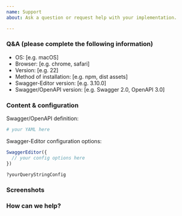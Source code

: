 ```yaml
---
name: Support
about: Ask a question or request help with your implementation.

---
```


<!--
  We can only offer support for Swagger-Editor itself.

  If you're having a problem with a library that uses Swagger-Editor
  (for example, Springfox or swagger-node), please open an issue
  in that project's repository instead.
 -->

### Q&A (please complete the following information)
 - OS: [e.g. macOS]
 - Browser: [e.g. chrome, safari]
 - Version: [e.g. 22]
 - Method of installation: [e.g. npm, dist assets]
 - Swagger-Editor version: [e.g. 3.10.0]
 - Swagger/OpenAPI version: [e.g. Swagger 2.0, OpenAPI 3.0]

### Content & configuration
<!-- Provide us with a way to see what you're seeing, so that we can help. -->

Swagger/OpenAPI definition:
```yaml
# your YAML here
```

Swagger-Editor configuration options:
```js
SwaggerEditor({
  // your config options here
})
```

```
?yourQueryStringConfig
```

### Screenshots
<!-- If applicable, add screenshots to help give context to your problem. -->

### How can we help?
<!-- Your question or problem goes here! -->
